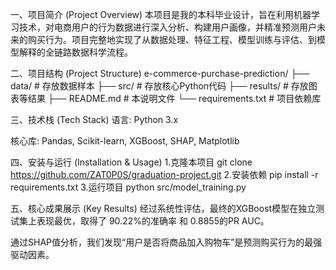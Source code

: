 一、项目简介 (Project Overview)
本项目是我的本科毕业设计，旨在利用机器学习技术，对电商用户的行为数据进行深入分析、构建用户画像，并精准预测用户未来的购买行为。项目完整地实现了从数据处理、特征工程、模型训练与评估、到模型解释的全链路数据科学流程。

二、项目结构 (Project Structure)
e-commerce-purchase-prediction/
├── data/              # 存放数据样本
├── src/               # 存放核心Python代码
├── results/           # 存放图表等结果
├── README.md          # 本说明文件
└── requirements.txt   # 项目依赖库

三、技术栈 (Tech Stack)
语言: Python 3.x

核心库: Pandas, Scikit-learn, XGBoost, SHAP, Matplotlib

四、安装与运行 (Installation & Usage)
1.克隆本项目
git clone https://github.com/ZAT0P0S/graduation-project.git
2.安装依赖
pip install -r requirements.txt
3.运行项目
python src/model_training.py

五、核心成果展示 (Key Results)
经过系统性评估，最终的XGBoost模型在独立测试集上表现最优，取得了 90.22%的准确率 和 0.8855的PR AUC。

通过SHAP值分析，我们发现“用户是否将商品加入购物车”是预测购买行为的最强驱动因素。
